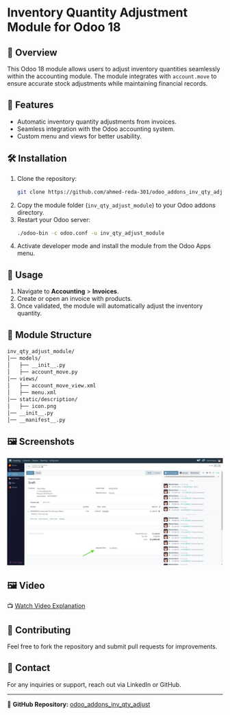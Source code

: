 # Inventory Quantity Adjustment Module for Odoo 18

## 📌 Overview
This Odoo 18 module allows users to adjust inventory quantities seamlessly within the accounting module. The module integrates with `account.move` to ensure accurate stock adjustments while maintaining financial records.

## 🚀 Features
- Automatic inventory quantity adjustments from invoices.
- Seamless integration with the Odoo accounting system.
- Custom menu and views for better usability.

## 🛠️ Installation
1. Clone the repository:
   ```bash
   git clone https://github.com/ahmed-reda-301/odoo_addons_inv_qty_adjust.git
   ```
2. Copy the module folder (`inv_qty_adjust_module`) to your Odoo addons directory.
3. Restart your Odoo server:
   ```bash
   ./odoo-bin -c odoo.conf -u inv_qty_adjust_module
   ```
4. Activate developer mode and install the module from the Odoo Apps menu.

## 📝 Usage
1. Navigate to **Accounting** > **Invoices**.
2. Create or open an invoice with products.
3. Once validated, the module will automatically adjust the inventory quantity.

## 📂 Module Structure
```
inv_qty_adjust_module/
│── models/
│   ├── __init__.py
│   ├── account_move.py
│── views/
│   ├── account_move_view.xml
│   ├── menu.xml
│── static/description/
│   ├── icon.png
│── __init__.py
│── __manifest__.py
```

## 🖼️ Screenshots
![Module Screenshot](inv_qty_adjust_module/static/description/screenshot.png)

## 🖼️ Video 
📺 [Watch Video Explanation](https://drive.google.com/file/d/194fr3F8GejebSMPmcBmE6XikkiLZ7m7K/view?usp=sharing)


## 🤝 Contributing
Feel free to fork the repository and submit pull requests for improvements.

## 📩 Contact
For any inquiries or support, reach out via LinkedIn or GitHub.

---
🔗 **GitHub Repository:** [odoo_addons_inv_qty_adjust](https://github.com/ahmed-reda-301/odoo_addons_inv_qty_adjust)

